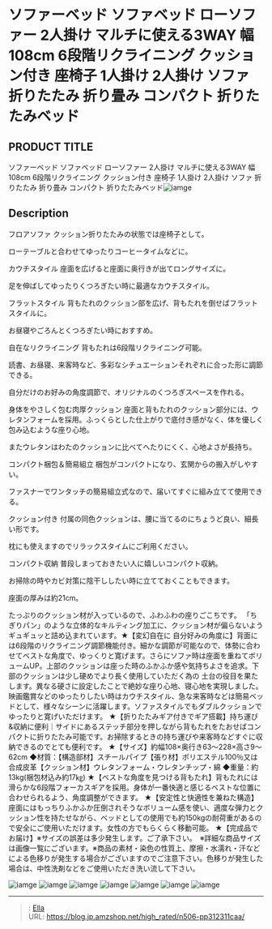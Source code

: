 # ソファーベッド ソファベッド ローソファー 2人掛け マルチに使える3WAY 幅108cm 6段階リクライニング クッション付き 座椅子 1人掛け 2人掛け ソファ 折りたたみ 折り畳み コンパクト 折りたたみベッド


## PRODUCT TITLE 

ソファーベッド ソファベッド ローソファー 2人掛け マルチに使える3WAY 幅108cm 6段階リクライニング クッション付き 座椅子 1人掛け 2人掛け ソファ 折りたたみ 折り畳み コンパクト 折りたたみベッド![iamge](https://b2bfiles1.gigab2b.cn/image/wkseller/7404/20231106_9f4d9b79095e2deae3318f9672372aa8.jpg)

## Description

フロアソファ
クッション折りたたみの状態では座椅子として。

ローテーブルと合わせてゆったりコーヒータイムなどに。

カウチスタイル
座面を広げると座面に奥行きが出てロングサイズに。

足を伸ばしてゆったりくつろぎたい時に最適なカウチスタイル。

フラットスタイル
背もたれのクッション部を広げ、背もたれを倒せばフラットスタイルに。

お昼寝やごろんとくつろぎたい時におすすめ。

自在なリクライニング
背もたれは6段階リクライニング可能。

読書、お昼寝、来客時など、多彩なシチュエーションそれぞれに合った形に調節できる。

自分だけのお好みの角度調節で、オリジナルのくつろぎスペースを作れる。

身体をやさしく包む肉厚クッション
座面と背もたれのクッション部分には、ウレタンフォームを採用。ふっくらとした仕上がりで底付き感がなく、体を優しく包み込むような座り心地。

またウレタンはわたのクッションに比べてへたりにくく、心地よさが長持ち。

コンパクト梱包＆簡易組立
梱包がコンパクトになり、玄関からの搬入がしやすい。

ファスナーでワンタッチの簡易組立式なので、届いてすぐに組み立てて使用できる。

クッション付き
付属の同色クッションは、腰に当てるのにちょうど良い、細長い形です。

枕にも使えますのでリラックスタイムにご利用ください。

コンパクト収納
普段しまっておきたい人に嬉しいコンパクト収納。

お掃除の時やカビ対策に陰干ししたい時に立てておくこともできます。

座面の厚みは約21cm。

たっぷりのクッション材が入っているので、ふわふわの座りごこちです。
「ちぎりパン」のような立体的なキルティング加工に、クッション材が偏らないようギュギュッと詰め込まれています。★【変幻自在に 自分好みの角度に】背面には6段階のリクライニング調節機能付き。細かな調節が可能なので、体勢に合わせてベストな角度で、ゆっくりと寛げます。さらにソファ時は座面を重ねてボリュームUP。上部のクッションは座った時のふかふか感や気持ちよさを追求。下部のクッションは少し硬めでより長く使用していただく為の 土台の役目を果たします。異なる硬さに設定したことで絶妙な座り心地、寝心地を実現しました。映画鑑賞などのゆったりしたい時はカウチスタイル、急な来客時などは簡易ベッドとして、様々なシーンに活躍します。ソファスタイルでもダブルクッションでゆったりと寛げいただけます。
★【折りたたみギア付きでギア搭載】持ち運び &amp;収納に便利｜サイドにあるステッチ部分を押しながら背もたれをたおせばコンパクトに折りたたみ可能です。お掃除するときの持ち運びや来客時などすぐに収納できるのでとても便利です。
★【サイズ】約幅108×奥行き63～228×高さ9～62cm ◆材質：【構造部材】スチールパイプ【張り材】ポリエステル100％又は合成皮革【クッション材】ウレタンフォーム・ウレタンチップ・綿 ◆重量：約13kg(梱包材込み約17㎏)
★【ベストな角度を見つける背もたれ】背もたれには滑らかな6段階フォーカスギアを採用。身体が一番快適と感じるベストな位置に合わせられるよう、角度調整ができます。
★【安定性と快適性を兼ねた構造】座面にはもっちりふかふか圧倒されそうなボリューム感を使い、適度な弾力とクッション性を持たせながら、ベッドとしての使用でも約150kgの耐荷重があるので安全にご使用いただけます。女性の方でもらくらく移動可能。
★【完成品でお届け】※サイズの誤差は多少発生します。ご了承下さい。　※詳細な商品サイズは画像一覧にございます。※商品の素材・染色の性質上、摩擦・水濡れ・汗などによる色移りが発生する場合がございますのでご注意下さい。色移りが発生した場合は、中性洗剤などをご使用いただき洗い流して下さい。




![iamge](https://b2bfiles1.gigab2b.cn/image/wkseller/7404/20231106_724d47419ddef786c4d581ee49f76b61.jpg)
![iamge](https://b2bfiles1.gigab2b.cn/image/wkseller/7404/20231106_c8a6fd9a388d6971a61fa65ce76b401d.jpg)
![iamge](https://b2bfiles1.gigab2b.cn/image/wkseller/7404/20231106_854225c86c00c0e691f18be213ba42a4.jpg)
![iamge](https://b2bfiles1.gigab2b.cn/image/wkseller/7404/20231106_98250c28811d84701612fd90f45bed28.jpg)
![iamge](https://b2bfiles1.gigab2b.cn/image/wkseller/7404/20231106_9b057738bef7d152c855fe76e19699db.jpg)
![iamge](https://b2bfiles1.gigab2b.cn/image/wkseller/7404/20231106_c1982f2243dec322a238a8d75610d8c5.jpg)
![iamge](https://b2bfiles1.gigab2b.cn/image/wkseller/7404/20231106_d0a98fe0172711b0737c1cce66871ab3.jpg)


---

> : [Ella](https://blog.jp.amzshop.net/)  
> URL: https://blog.jp.amzshop.net/high_rated/n506-pp312311caa/  

